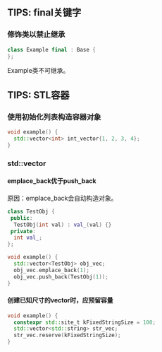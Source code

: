 ## TIPS: final关键字
### 修饰类以禁止继承
```cpp
class Example final : Base {
};
```
Example类不可继承。

## TIPS: STL容器
### 使用初始化列表构造容器对象
```cpp
void example() {
  std::vector<int> int_vector{1, 2, 3, 4};
}
```

### std::vector
#### emplace_back优于push_back
原因：emplace_back会自动构造对象。
```cpp
class TestObj {
 public:
  TestObj(int val) : val_(val) {}
 private:
  int val_;
};

void example() {
  std::vector<TestObj> obj_vec;
  obj_vec.emplace_back(1);
  obj_vec.push_back(TestObj(1));
}
```

#### 创建已知尺寸的vector时，应预留容量
```cpp
void example() {
  constexpr std::site_t kFixedStringSize = 100;
  std::vector<std::string> str_vec;
  str_vec.reserve(kFixedStringSize);
}
```
